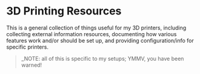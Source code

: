 # 3D Printing Resources

This is a general collection of things useful for my 3D printers, including
collecting external information resources, documenting how various features work
and/or should be set up, and providing configuration/info for specific printers.

> _NOTE: all of this is specific to my setups; YMMV, you have been warned!

